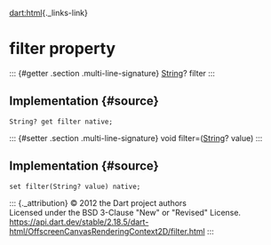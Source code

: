 [dart:html](../../dart-html/dart-html-library){._links-link}

filter property
===============

::: {#getter .section .multi-line-signature}
[String](../../dart-core/string-class)? filter
:::

Implementation {#source}
--------------

``` {.language-dart data-language="dart"}
String? get filter native;
```

::: {#setter .section .multi-line-signature}
void filter=([String](../../dart-core/string-class)? value)
:::

Implementation {#source}
--------------

``` {.language-dart data-language="dart"}
set filter(String? value) native;
```

::: {._attribution}
© 2012 the Dart project authors\
Licensed under the BSD 3-Clause \"New\" or \"Revised\" License.\
<https://api.dart.dev/stable/2.18.5/dart-html/OffscreenCanvasRenderingContext2D/filter.html>
:::
